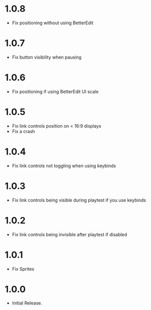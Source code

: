 # 1.0.8
- Fix positioning without using BetterEdit

# 1.0.7
- Fix button visibility when pausing

# 1.0.6
- Fix positioning if using BetterEdit UI scale

# 1.0.5
- Fix link controls position on < 16:9 displays
- Fix a crash

# 1.0.4
- Fix link controls not toggling when using keybinds

# 1.0.3
- Fix link controls being visible during playtest if you use keybinds

# 1.0.2
- Fix link controls being invisible after playtest if disabled

# 1.0.1
- Fix Sprites

# 1.0.0
- Initial Release.
